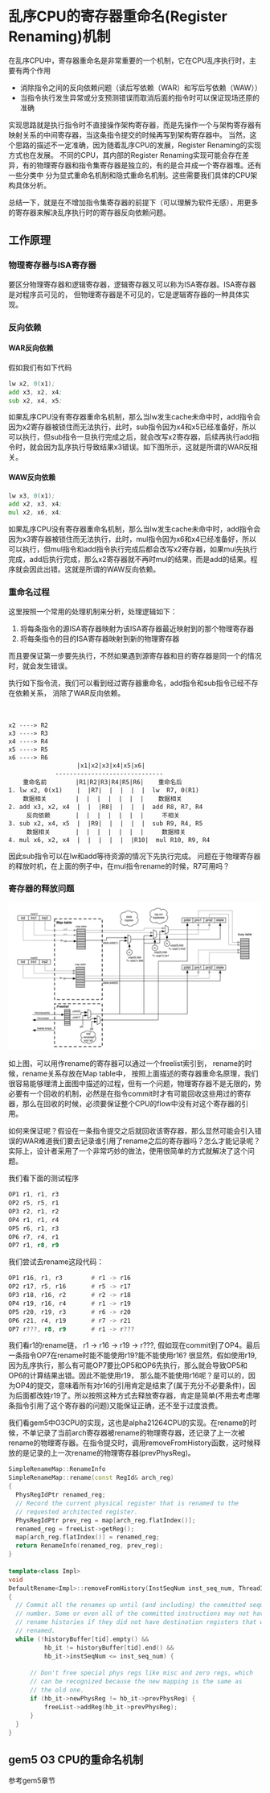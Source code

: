 # 乱序CPU的寄存器重命名(Register Renaming)机制

在乱序CPU中，寄存器重命名是非常重要的一个机制，它在CPU乱序执行时，主要有两个作用

- 消除指令之间的反向依赖问题（读后写依赖（WAR）和写后写依赖（WAW））
- 当指令执行发生异常或分支预测错误而取消后面的指令时可以保证现场还原的准确

实现思路就是执行指令时不直接操作架构寄存器，而是先操作一个与架构寄存器有映射关系的中间寄存器，当这条指令提交的时候再写到架构寄存器中。
当然，这个思路的描述不一定准确，因为随着乱序CPU的发展，Register Renaming的实现方式也在发展。
不同的CPU，其内部的Register Renaming实现可能会存在差异，有的物理寄存器和指令集寄存器是独立的，有的是合并成一个寄存器堆。还有一些分类中
分为显式重命名机制和隐式重命名机制。这些需要我们具体的CPU架构具体分析。

总结一下，就是在不增加指令集寄存器的前提下（可以理解为软件无感），用更多的寄存器来解决乱序执行时的寄存器反向依赖问题。

## 工作原理

### 物理寄存器与ISA寄存器

要区分物理寄存器和逻辑寄存器，逻辑寄存器又可以称为ISA寄存器。ISA寄存器是对程序员可见的，
但物理寄存器是不可见的，它是逻辑寄存器的一种具体实现。

### 反向依赖

#### WAR反向依赖

假如我们有如下代码

```asm
lw x2, 0(x1);
add x3, x2, x4;
sub x2, x4, x5;
```

如果乱序CPU没有寄存器重命名机制，那么当lw发生cache未命中时，add指令会因为x2寄存器被锁住而无法执行，此时，sub指令因为x4和x5已经准备好，所以可以执行，但sub指令一旦执行完成之后，就会改写x2寄存器，后续再执行add指令时，就会因为乱序执行导致结果x3错误。如下图所示，这就是所谓的WAR反相关。

#### WAW反向依赖

```asm
lw x3, 0(x1);
add x2, x3, x4;
mul x2, x6, x4;
```

如果乱序CPU没有寄存器重命名机制，那么当lw发生cache未命中时，add指令会因为x3寄存器被锁住而无法执行，此时，mul指令因为x6和x4已经准备好，所以可以执行，但mul指令和add指令执行完成后都会改写x2寄存器，如果mul先执行完成，add后执行完成，那么x2寄存器就不再时mul的结果，而是add的结果。程序就会因此出错。这就是所谓的WAW反向依赖。

### 重命名过程

这里按照一个常用的处理机制来分析，处理逻辑如下：

1. 将每条指令的源ISA寄存器映射为该ISA寄存器最近映射到的那个物理寄存器
2. 将每条指令的目的ISA寄存器映射到新的物理寄存器

而且要保证第一步要先执行，不然如果遇到源寄存器和目的寄存器是同一个的情况时，就会发生错误。

执行如下指令流，我们可以看到经过寄存器重命名，add指令和sub指令已经不存在依赖关系，
消除了WAR反向依赖。

```text


x2 ----> R2
x3 ----> R3
x4 ----> R4
x5 ----> R5
x6 ----> R6
                   |x1|x2|x3|x4|x5|x6|
             ------------------------------
    重命名前        |R1|R2|R3|R4|R5|R6|    重命名后
1. lw x2, 0(x1)    |  |R7|  |  |  |  |  lw  R7, 0(R1)
    数据相关        |  |  |  |  |  |  |    数据相关
2. add x3, x2, x4  |  |  |R8|  |  |  |  add R8, R7, R4
     反向依赖       |  |  |  |  |  |  |     不相关
3. sub x2, x4, x5  |  |R9|  |  |  |  |  sub R9, R4, R5
     数据相关       |  |  |  |  |  |  |     数据相关
4. mul x6, x2, x4  |  |  |  |  |  |R10|  mul R10, R9, R4
```

因此sub指令可以在lw和add等待资源的情况下先执行完成。
问题在于物理寄存器的释放时机，在上面的例子中，在mul指令rename的时候，R7可用吗？

### 寄存器的释放问题

![../imgs/boom_rename.png](../imgs/boom_rename.PNG)

如上图，可以用作rename的寄存器可以通过一个freelist索引到， rename的时候，rename关系存放在Map table中， 按照上面描述的寄存器重命名原理，我们很容易能够理清上面图中描述的过程，但有一个问题，物理寄存器不是无限的，势必要有一个回收的机制，必然是在指令commit时才有可能回收这些用过的寄存器，那么在回收的时候，必须要保证整个CPU的flow中没有对这个寄存器的引用。

如何来保证呢？假设在一条指令提交之后就回收该寄存器，那么显然可能会引入错误的WAR难道我们要去记录谁引用了rename之后的寄存器吗？怎么才能记录呢？实际上，设计者采用了一个非常巧妙的做法，使用很简单的方式就解决了这个问题。

我们看下面的测试程序

```asm
OP1 r1, r1, r3
OP2 r5, r5, r1
OP3 r2, r1, r2
OP4 r1, r1, r4
OP5 r6, r1, r3
OP6 r7, r4, r1
OP7 r1, r8, r9
```

我们尝试去rename这段代码：

```asm
OP1 r16, r1, r3        # r1 -> r16
OP2 r17, r5, r16       # r5 -> r17
OP3 r18, r16, r2       # r2 -> r18
OP4 r19, r16, r4       # r1 -> r19
OP5 r20, r19, r3       # r6 -> r20
OP6 r21, r4, r19       # r7 -> r21
OP7 r???, r8, r9       # r1 -> r???
```

我们看r1的rename链， r1 -> r16 -> r19 -> r???, 假如现在commit到了OP4。最后一条指令OP7在rename时能不能使用r19?能不能使用r16?
很显然，假如使用r19, 因为乱序执行，那么有可能OP7要比OP5和OP6先执行，那么就会导致OP5和OP6的计算结果出错。因此不能使用r19， 那么能不能使用r16呢？是可以的，因为OP4的提交，意味着所有对r16的引用肯定是结束了(属于充分不必要条件)，因为后面都改姓r19了。所以按照这种方式去释放寄存器，肯定是简单(不用去考虑哪条指令引用了这个寄存器的问题)又能保证正确，还不至于过度浪费。

我们看gem5中O3CPU的实现，这也是alpha21264CPU的实现。在rename的时候，不单记录了当前arch寄存器被rename的物理寄存器，还记录了上一次被rename的物理寄存器。在指令提交时，调用removeFromHistory函数，这时候释放的是记录的上一次rename的物理寄存器(prevPhysReg)。

```c++
SimpleRenameMap::RenameInfo
SimpleRenameMap::rename(const RegId& arch_reg)
{
  PhysRegIdPtr renamed_reg;
  // Record the current physical register that is renamed to the
  // requested architected register.
  PhysRegIdPtr prev_reg = map[arch_reg.flatIndex()];
  renamed_reg = freeList->getReg();
  map[arch_reg.flatIndex()] = renamed_reg;
  return RenameInfo(renamed_reg, prev_reg);
}

template<class Impl>
void
DefaultRename<Impl>::removeFromHistory(InstSeqNum inst_seq_num, ThreadID tid)
{
  // Commit all the renames up until (and including) the committed sequence
  // number. Some or even all of the committed instructions may not have
  // rename histories if they did not have destination registers that were
  // renamed.
  while (!historyBuffer[tid].empty() &&
          hb_it != historyBuffer[tid].end() &&
          hb_it->instSeqNum <= inst_seq_num) {

      // Don't free special phys regs like misc and zero regs, which
      // can be recognized because the new mapping is the same as
      // the old one.
      if (hb_it->newPhysReg != hb_it->prevPhysReg) {
          freeList->addReg(hb_it->prevPhysReg);
      }
  }
}
```


## gem5 O3 CPU的重命名机制

参考gem5章节
